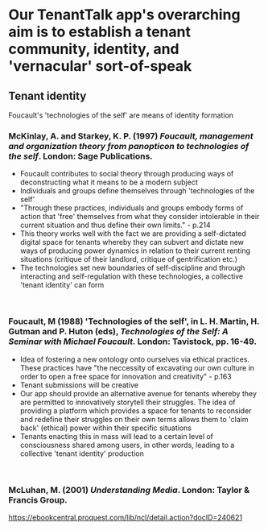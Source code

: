 # Our TenantTalk app's overarching aim is to establish a tenant community, identity, and 'vernacular' sort-of-speak
## Tenant identity
Foucault's 'technologies of the self' are means of identity formation
<br>

### McKinlay, A. and Starkey, K. P. (1997) *Foucault, management and organization theory from panopticon to technologies of the self*. London: Sage Publications.
- Foucault contributes to social theory through producing ways of deconstructing what it means to be a modern subject
- Individuals and groups define themselves through 'technologies of the self'
- "Through these practices, individuals and groups embody forms of action that 'free' themselves from what they consider intolerable in their current situation and thus define their own limits." - p.214
- This theory works well with the fact we are providing a self-dictated digital space for tenants whereby they can subvert and dictate new ways of producing power dynamics in relation to their current renting situations (critique of their landlord, critique of gentrification etc.)
- The technologies set new boundaries of self-discipline and through interacting and self-regulation with these technologies, a collective 'tenant identity' can form
<br>

### Foucault, M (1988) 'Technologies of the self', in L. H. Martin, H. Gutman and P. Huton (eds), *Technologies of the Self: A Seminar with Michael Foucault.* London: Tavistock, pp. 16-49.
- Idea of fostering a new ontology onto ourselves via ethical practices. These practices have "the neccessity of excavating our own culture in order to open a free space for innovation and creativity" - p.163
- Tenant submissions will be creative
- Our app should provide an alternative avenue for tenants whereby they are permitted to innovatively storytell their struggles. The idea of providing a platform which provides a space for tenants to reconsider and redefine their struggles on their own terms allows them to 'claim back' (ethical) power within their specific situations
- Tenants enacting this in mass will lead to a certain level of consciousness shared among users, in other words, leading to a collective 'tenant identity' production
<br>

### McLuhan, M. (2001) *Understanding Media*. London: Taylor & Francis Group.
https://ebookcentral.proquest.com/lib/ncl/detail.action?docID=240621
